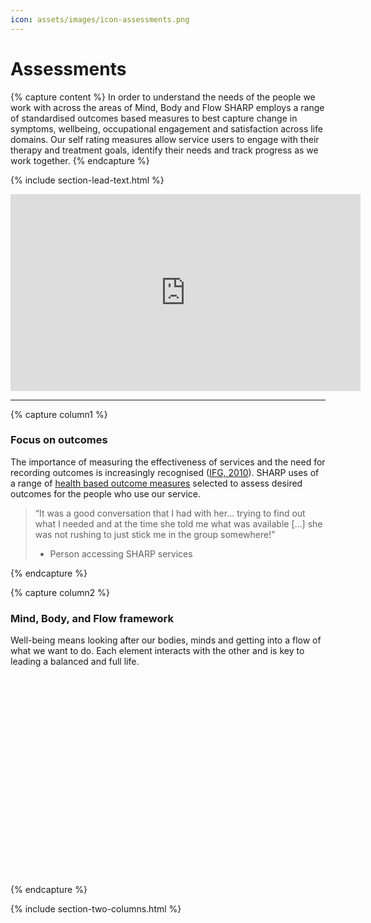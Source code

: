 ```yaml
---
icon: assets/images/icon-assessments.png
---
```


# Assessments


{% capture content %}
In order to understand the needs of the people we work with across the areas of Mind, Body and Flow SHARP 
employs a range of standardised outcomes based measures to best capture change in symptoms, wellbeing, 
occupational engagement and satisfaction across life domains. Our self rating measures allow service users 
to engage with their therapy and treatment goals, identify their needs and track progress as we work together. 
{% endcapture %}

{% include section-lead-text.html %}



<iframe data-iframe-type="video" width="560" height="315" src="https://www.youtube.com/embed/w8scbmMzVUI?rel=0&amp;showinfo=0" frameborder="0" allowfullscreen></iframe>

<hr />



{% capture column1 %}

### Focus on outcomes

The importance of measuring the effectiveness of services and the need for recording outcomes is increasingly 
recognised ([IFG, 2010](https://www.instituteforgovernment.org.uk/sites/default/files/publications/The%20state%20of%20commissioning.pdf)). 
SHARP uses of a range of [health based outcome measures](https://www.instituteforgovernment.org.uk/sites/default/files/publications/Beyond%20Big%20Contracts.pdf) 
selected to assess desired outcomes for the people who use our service.

> “It was a good conversation that I had with her... trying to find out what I needed and at the time she told 
> me what was available [...] she was not rushing to just stick me in the group somewhere!”
> - Person accessing SHARP services 


{% endcapture %}


{% capture column2 %}

### Mind, Body, and Flow framework

Well-being means looking after our bodies, minds and getting into a flow of what we want to do. 
Each element interacts with the other and is key to leading a balanced and full life.

<div class="svg-wrapper" data-filename="assets/images/mind-body-flow.svg" style="height: 320px"></div>

{% endcapture %}


{% include section-two-columns.html %}
